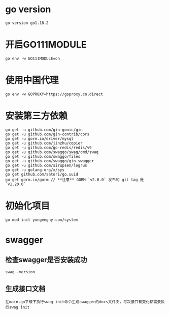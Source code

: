 # go version
    go version go1.18.2
# 开启GO111MODULE
    go env -w GO111MODULE=on
# 使用中国代理
    go env -w GOPROXY=https://goproxy.cn,direct
# 安装第三方依赖
    go get -u github.com/gin-gonic/gin
    go get -u github.com/gin-contrib/cors
    go get -u gorm.io/driver/mysql
    go get -u github.com/jinzhu/copier
    go get -u github.com/go-redis/redis/v9
    go get -u github.com/swaggo/swag/cmd/swag
    go get -u github.com/swaggo/files
    go get -u github.com/swaggo/gin-swagger
    go get -u github.com/sirupsen/logrus
    go get -u golang.org/x/sys
    go get github.com/satori/go.uuid
    go get gorm.io/gorm // **注意** GORM `v2.0.0` 发布的 git tag 是 `v1.20.0`
# 初始化项目
    go mod init yungengny.com/system
# swagger
## 检查swagger是否安装成功
    swag -version
## 生成接口文档
    在main.go平级下执行swag init命令生成swagger的docs文件夹，每次接口有变化都需要执行swag init

